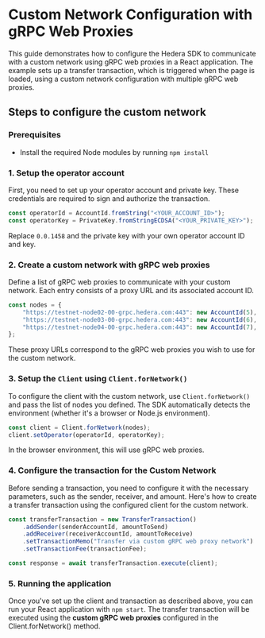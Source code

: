 # Custom Network Configuration with gRPC Web Proxies

This guide demonstrates how to configure the Hedera SDK to communicate with a custom network using gRPC web proxies in a React application. The example sets up a transfer transaction, which is triggered when the page is loaded, using a custom network configuration with multiple gRPC web proxies.

## Steps to configure the custom network

### Prerequisites

-   Install the required Node modules by running `npm install`

### 1. Setup the operator account

First, you need to set up your operator account and private key. These credentials are required to sign and authorize the transaction.

```javascript
const operatorId = AccountId.fromString("<YOUR_ACCOUNT_ID>");
const operatorKey = PrivateKey.fromStringECDSA("<YOUR_PRIVATE_KEY>");
```

Replace `0.0.1458` and the private key with your own operator account ID and key.

### 2. Create a custom network with gRPC web proxies

Define a list of gRPC web proxies to communicate with your custom network. Each entry consists of a proxy URL and its associated account ID.

```javascript
const nodes = {
    "https://testnet-node02-00-grpc.hedera.com:443": new AccountId(5),
    "https://testnet-node03-00-grpc.hedera.com:443": new AccountId(6),
    "https://testnet-node04-00-grpc.hedera.com:443": new AccountId(7),
};
```

These proxy URLs correspond to the gRPC web proxies you wish to use for the custom network.

### 3. Setup the `Client` using `Client.forNetwork()`

To configure the client with the custom network, use `Client.forNetwork()` and pass the list of nodes you defined. The SDK automatically detects the environment (whether it's a browser or Node.js environment).

```javascript
const client = Client.forNetwork(nodes);
client.setOperator(operatorId, operatorKey);
```

In the browser environment, this will use gRPC web proxies.

### 4. Configure the transaction for the Custom Network

Before sending a transaction, you need to configure it with the necessary parameters, such as the sender, receiver, and amount. Here's how to create a transfer transaction using the configured client for the custom network.

```javascript
const transferTransaction = new TransferTransaction()
    .addSender(senderAccountId, amountToSend)
    .addReceiver(receiverAccountId, amountToReceive)
    .setTransactionMemo("Transfer via custom gRPC web proxy network")
    .setTransactionFee(transactionFee);

const response = await transferTransaction.execute(client);
```

### 5. Running the application

Once you've set up the client and transaction as described above, you can run your React application with `npm start`. The transfer transaction will be executed using the **custom gRPC web proxies** configured in the Client.forNetwork() method.
